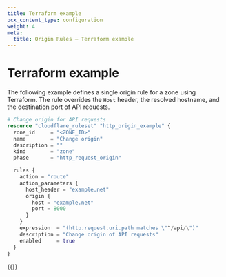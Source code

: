 ```yaml
---
title: Terraform example
pcx_content_type: configuration
weight: 4
meta:
  title: Origin Rules — Terraform example
---
```


# Terraform example

The following example defines a single origin rule for a zone using Terraform. The rule overrides the `Host` header, the resolved hostname, and the destination port of API requests.

```tf
# Change origin for API requests
resource "cloudflare_ruleset" "http_origin_example" {
  zone_id     = "<ZONE_ID>"
  name        = "Change origin"
  description = ""
  kind        = "zone"
  phase       = "http_request_origin"

  rules {
    action = "route"
    action_parameters {
      host_header = "example.net"
      origin {
        host = "example.net"
        port = 8000
      }
    }
    expression  = "(http.request.uri.path matches \"^/api/\")"
    description = "Change origin of API requests"
    enabled     = true
  }
}
```

{{<render file="_terraform-additional-resources.md">}}
